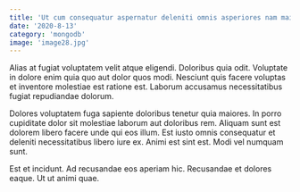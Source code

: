 ```yaml
---
title: 'Ut cum consequatur aspernatur deleniti omnis asperiores nam maiores.'
date: '2020-8-13'
category: 'mongodb'
image: 'image28.jpg'
---
```


Alias at fugiat voluptatem velit atque eligendi. Doloribus quia odit. Voluptate in dolore enim quia quo aut dolor quos modi. Nesciunt quis facere voluptas et inventore molestiae est ratione est. Laborum accusamus necessitatibus fugiat repudiandae dolorum.
 Dolores voluptatem fuga sapiente doloribus tenetur quia maiores. In porro cupiditate dolor sit molestiae laborum aut doloribus rem. Aliquam sunt est dolorem libero facere unde qui eos illum. Est iusto omnis consequatur et deleniti necessitatibus libero iure ex. Animi est sint est. Modi vel numquam sunt.
 Est et incidunt. Ad recusandae eos aperiam hic. Recusandae et dolores eaque. Ut ut animi quae.
